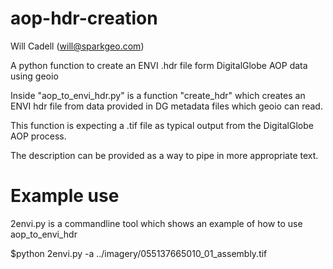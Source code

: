 # aop-hdr-creation
Will Cadell (will@sparkgeo.com)

A python function to create an ENVI .hdr file form DigitalGlobe AOP data using geoio

Inside "aop_to_envi_hdr.py" is a function "create_hdr" which creates an ENVI hdr file from data provided in DG metadata 
files which geoio can read. 

This function is expecting a .tif file as typical output from the DigitalGlobe AOP process.

The description can be provided as a way to pipe in more appropriate text.

# Example use

2envi.py is a commandline tool which shows an example of how to use aop_to_envi_hdr

$python 2envi.py -a ../imagery/055137665010_01_assembly.tif
